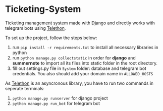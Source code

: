 # Ticketing-System

Ticketing management system made with Django and directly works with telegram bots using [Telethon](https://docs.telethon.dev/en/stable/).

To set up the project, follow the steps below:

 1. run `pip install -r requirements.txt` to install all necessary libraries in python
 2. run `python manage.py collectstatic` in order for **django** and
    **summernote** to import all its files into static folder in the root
    directory.
 3. fill out settings.py file in `System` folder: database and telegram bot credentials. You also should add your domain name in `ALLOWED_HOSTS`

As [Telethon](https://docs.telethon.dev/en/stable/) is an asyncronous library, you have to run two commands in seperate terminals: 
 1. `python manage.py runserver` for django project
 2. `python manage.py run_bot` for telegram bot
